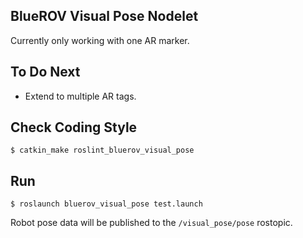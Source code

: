 ## BlueROV Visual Pose Nodelet

Currently only working with one AR marker.

## To Do Next
* Extend to multiple AR tags.

## Check Coding Style
``` console
$ catkin_make roslint_bluerov_visual_pose
```

## Run
``` console
$ roslaunch bluerov_visual_pose test.launch
```

Robot pose data will be published to the `/visual_pose/pose` rostopic.
